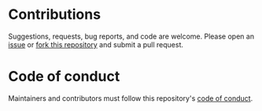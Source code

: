 # Contributions

Suggestions, requests, bug reports, and code are welcome. Please open an [issue](https://github.com/SCAR/antanym/issues) or [fork this repository](https://help.github.com/articles/fork-a-repo/) and submit a pull request.

# Code of conduct

Maintainers and contributors must follow this repository's [code of conduct](CONDUCT.md).
